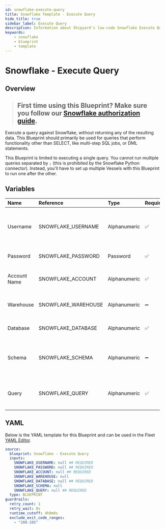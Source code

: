 ```yaml
---
id: snowflake-execute-query
title: Snowflake Template - Execute Query
hide_title: true
sidebar_label: Execute Query
description: Information about Shipyard's low-code Snowflake Execute Query blueprint. Execute any SQL query against a Snowflake database. Perfect for creating multi-step SQL jobs, executing DML statements, or running scheduled queries.
keywords:
    - snowflake
    - blueprint
    - template
---
```


# Snowflake - Execute Query

## Overview

> ## **First time using this Blueprint? Make sure you follow our [Snowflake authorization guide](https://www.shipyardapp.com/docs/blueprint-library/snowflake/snowflake-authorization/)**.

Execute a query against Snowflake, without returning any of the resulting data. This Blueprint should primarily be used for queries that perform functionality other than SELECT, like multi-step SQL jobs, or DML statements.

This Blueprint is limited to executing a single query. You cannot run multiple queries separated by `;` (this is prohibited by the Snowflake Python connector). Instead, you'll have to set up multiple Vessels with this Blueprint to run one after the other.



## Variables

| Name         | Reference           | Type         | Required           | Default | Options | Description                                                                                                                         |
|:-------------|:--------------------|:-------------|:-------------------|:--------|:--------|:------------------------------------------------------------------------------------------------------------------------------------|
| Username     | SNOWFLAKE_USERNAME  | Alphanumeric | :white_check_mark: | -       | -       | The Snowflake Username that has access to the table, schema, and warehouse that you want to execute a query against.                |
| Password     | SNOWFLAKE_PASSWORD  | Password     | :white_check_mark: | -       | -       | The password associated with your Username.                                                                                         |
| Account Name | SNOWFLAKE_ACCOUNT   | Alphanumeric | :white_check_mark: | -       | -       | Typically found in the URL you use to access Snowflake, before `.snowflakecomputing.com`                                            |
| Warehouse    | SNOWFLAKE_WAREHOUSE | Alphanumeric | :heavy_minus_sign: | -       | -       | If left blank, will use the default warehouse associated with the provided username.                                                |
| Database     | SNOWFLAKE_DATABASE  | Alphanumeric | :white_check_mark: | -       | -       | The name of the Database that you want to run a query against.                                                                      |
| Schema       | SNOWFLAKE_SCHEMA    | Alphanumeric | :heavy_minus_sign: | -       | -       | The name of the Schema you want to run a query against. If left blank, it's expected that your query will include the schema in it. |
| Query        | SNOWFLAKE_QUERY     | Alphanumeric | :white_check_mark: | -       | -       | The contents of the SQL query that you want to run. Does not support running multiple queries separated by `;`                      |


## YAML

Below is the YAML template for this Blueprint and can be used in the Fleet [YAML Editor](../../reference/fleets/yaml-editor.md).

```yaml
source:
  blueprint: Snowflake - Execute Query
  inputs:
    SNOWFLAKE_USERNAME: null ## REQUIRED
    SNOWFLAKE_PASSWORD: null ## REQUIRED
    SNOWFLAKE_ACCOUNT: null ## REQUIRED
    SNOWFLAKE_WAREHOUSE: null 
    SNOWFLAKE_DATABASE: null ## REQUIRED
    SNOWFLAKE_SCHEMA: null 
    SNOWFLAKE_QUERY: null ## REQUIRED
  type: BLUEPRINT
guardrails:
  retry_count: 1
  retry_wait: 0s
  runtime_cutoff: 4h0m0s
  exclude_exit_code_ranges:
    - "200-205"
```
